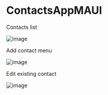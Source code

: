 # ContactsAppMAUI

Contacts list

![image](https://github.com/Mollivex/ContactsAppMAUI/assets/108339772/5c4bc8d0-c1ce-43de-bdf1-0af07df6b6d0)

Add contact menu

![image](https://github.com/Mollivex/ContactsAppMAUI/assets/108339772/b1da3086-af10-4325-a225-28f53b34d9ef)

Edit existing contact

![image](https://github.com/Mollivex/ContactsAppMAUI/assets/108339772/0908f002-77e9-41d1-b2ca-30ee6813b6b4)
